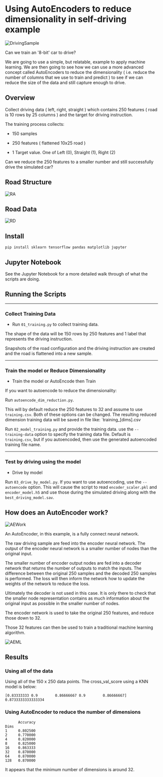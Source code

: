 # Using AutoEncoders to reduce dimensionality in self-driving example

![DrivingSample](./images/driving_sample.gif)

Can we train an '8-bit' car to drive?

We are going to use a simple, but relatable, example to apply machine learning.  We are then going to see how we can use a more advanced concept called AutoEncoders to reduce the dimensionality ( i.e. reduce the number of columns that we use to train and predict ) to see if we can reduce the size of the data and still capture enough to drive.

## Overview

Collect driving data ( left, right, straight ) which contains 250 features ( road is 10 rows by 25 columns ) and the target for driving instruction.

The training process collects:

* 150 samples

* 250 features ( flattened 10x25 road )

* 1 Target value.  One of Left (0), Straight (1), Right (2) 

Can we reduce the 250 features to a smaller number and still successfully drive the simulated car?

## Road Structure

![RA](./images/road_anatomy.png)

## Road Data

![RD](./images/road_data.png)

## Install

```shell
pip install sklearn tensorflow pandas matplotlib jupyter
```

## Jupyter Notebook

See the Jupyter Notebook for a more detailed walk through of what the scripts are doing.


## Running the Scripts

---
### Collect Training Data

* Run `01_training.py` to collect training data.

The shape of the data will be 150 rows by 250 features and 1 label that represents the driving instruction.

Snapshots of the road configuration and the driving instruction are created and the road is flattened into a new sample.


---

### Train the model or Reduce Dimensionality

* Train the model or AutoEncode then Train

If you want to autoencode to reduce the dimensionality:

Run `autoencode_dim_reduction.py`.

This will by default reduce the 250 features to 32 and assume to use `training.csv`.  Both of these options can be changed.  The resulting reduced dimension training data will be saved in file like: `training_[dims].csv

Run `02_model_training.py` and provide the training data.  use the `--training-data` option to specify the training data file.  Default is `training.csv`, but if you autoencoded, then use the generated autoencoded training file name.

---

### Test by driving using the model

* Drive by model

Run `03_drive_by_model.py`.  If you want to use autoencoding, use the `--autoencode` option.  This will cause the script to read `encoder_scaler.pkl` and `encoder_model.h5` and use those during the simulated driving along with the `best_driving_model.sav`.

## How does an AutoEncoder work?

![AEWork](./images/autoencoder.png)

An AutoEncoder, in this example, is a fully connect neural network.

The raw driving sample are feed into the encoder neural network.  The output of the encoder neural network is a smaller number of nodes than the original input.

The smaller number of encoder output nodes are fed into a decoder network that returns the number of outputs to match the inputs.  The difference between the original 250 samples and the decoded 250 samples is performed.  The loss will then inform the network how to update the weights of the network to reduce the loss.

Ultimately the decoder is not used in this case.  It is only there to check that the smaller node representation contains as much information about the original input as possible in the smaller number of nodes.

The encoder network is used to take the original 250 features, and reduce those down to 32.

Those 32 features can then be used to train a traditional machine learning algorithm.

![AEML](./images/encoder-ml.png)


## Results

### Using all of the data

Using all of the 150 x 250 data points.  The cross_val_score using a KNN model is below:

```text
[0.83333333 0.9        0.86666667 0.9        0.86666667] 0.8733333333333334
```

### Using AutoEncoder to reduce the number of dimensions

```text
      Accuracy
Dims          
1     0.802500
2     0.770000
4     0.820000
8     0.825000
16    0.863333
32    0.870000
64    0.870000
128   0.870000
```

It appears that the minimum number of dimensions is around 32.

